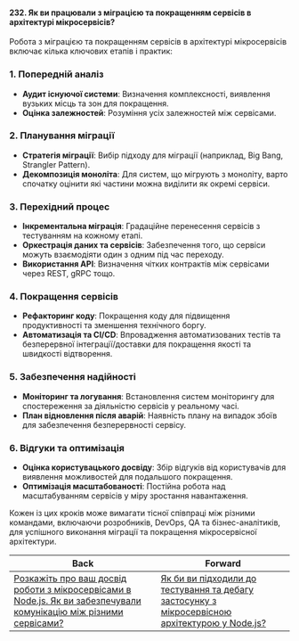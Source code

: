 #### 232. Як ви працювали з міграцією та покращенням сервісів в архітектурі мікросервісів?

Робота з міграцією та покращенням сервісів в архітектурі мікросервісів включає кілька ключових етапів і практик:

### 1. Попередній аналіз
- **Аудит існуючої системи**: Визначення комплексності, виявлення вузьких місць та зон для покращення.
- **Оцінка залежностей**: Розуміння усіх залежностей між сервісами.
  
### 2. Планування міграції
- **Стратегія міграції**: Вибір підходу для міграції (наприклад, Big Bang, Strangler Pattern).
- **Декомпозиція моноліта**: Для систем, що мігрують з моноліту, варто спочатку оцінити які частини можна виділити як окремі сервіси.

### 3. Перехідний процес
- **Інкрементальна міграція**: Градаційне перенесення сервісів з тестуванням на кожному етапі.
- **Оркестрація даних та сервісів**: Забезпечення того, що сервіси можуть взаємодіяти один з одним під час переходу.
- **Використання API**: Визначення чітких контрактів між сервісами через REST, gRPC тощо.

### 4. Покращення сервісів
- **Рефакторинг коду**: Покращення коду для підвищення продуктивності та зменшення технічного боргу.
- **Автоматизація та CI/CD**: Впровадження автоматизованих тестів та безперервної інтеграції/доставки для покращення якості та швидкості відтворення.

### 5. Забезпечення надійності
- **Моніторинг та логування**: Встановлення систем моніторингу для спостереження за діяльністю сервісів у реальному часі.
- **План відновлення після аварій**: Наявність плану на випадок збоїв для забезпечення безперервності сервісу.

### 6. Відгуки та оптимізація
- **Оцінка користувацького досвіду**: Збір відгуків від користувачів для виявлення можливостей для подальшого покращення.
- **Оптимізація масштабованості**: Постійна робота над масштабуванням сервісів у міру зростання навантаження.

Кожен із цих кроків може вимагати тісної співпраці між різними командами, включаючи розробників, DevOps, QA та бізнес-аналітиків, для успішного виконання міграції та покращення мікросервісної архітектури.

| Back | Forward |
|---|---|
| [Розкажіть про ваш досвід роботи з мікросервісами в Node.js. Як ви забезпечували комунікацію між різними сервісами?](/ua/senior/microservices/can-you-describe-your-experience-with-microservices-in-nodejs-how-did-you-enable-communication-between-different-services.md)  | [Як би ви підходили до тестування та дебагу застосунку з мікросервісною архітектурою у Node.js?](/ua/senior/microservices/what-would-you-approach-testing-and-debugging-an-application-with-a-microservices-architecture-in-nodejs.md) |